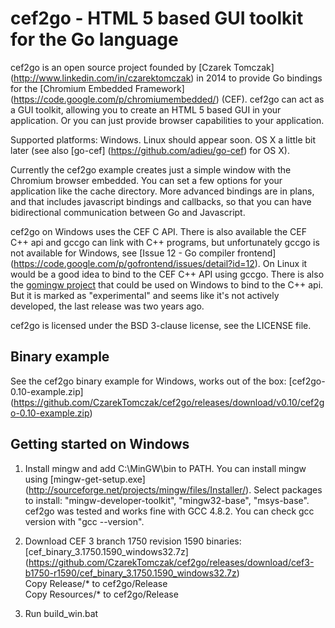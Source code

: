 cef2go - HTML 5 based GUI toolkit for the Go language
=====================================================

cef2go is an open source project founded by [Czarek Tomczak]
(http://www.linkedin.com/in/czarektomczak) in 2014
to provide Go bindings for the [Chromium Embedded Framework]
(https://code.google.com/p/chromiumembedded/) (CEF).
cef2go can act as a GUI toolkit, allowing you to create an HTML 5
based GUI in your application. Or you can just provide browser
capabilities to your application.

Supported platforms: Windows. Linux should appear soon.
OS X a little bit later (see also [go-cef]
(https://github.com/adieu/go-cef) for OS X).

Currently the cef2go example creates just a simple window with
the Chromium browser embedded. You can set a few options for
your application like the cache directory. More advanced bindings
are in plans, and that includes javascript bindings and callbacks, so
that you can have bidirectional communication between Go and
Javascript.

cef2go on Windows uses the CEF C API. There is also available the
CEF C++ api and gccgo can link with C++ programs, but unfortunately
gccgo is not available for Windows, see [Issue 12 - Go compiler frontend]
(https://code.google.com/p/gofrontend/issues/detail?id=12).
On Linux it would be a good idea to bind to the CEF C++ API using gccgo. 
There is also the [gomingw project](https://code.google.com/p/gomingw/) 
that could be used on Windows to bind to the C++ api. But it is
marked as "experimental" and seems like it's not actively developed,
the last release was two years ago.

cef2go is licensed under the BSD 3-clause license, see the LICENSE
file.


Binary example
--------------
See the cef2go binary example for Windows, works out of the box:
[cef2go-0.10-example.zip]
(https://github.com/CzarekTomczak/cef2go/releases/download/v0.10/cef2go-0.10-example.zip)  


Getting started on Windows
--------------------------
1. Install mingw and add C:\MinGW\bin to PATH. You can install mingw
   using [mingw-get-setup.exe]
   (http://sourceforge.net/projects/mingw/files/Installer/).
   Select packages to install: "mingw-developer-toolkit",
   "mingw32-base", "msys-base". cef2go was tested and works fine
   with GCC 4.8.2. You can check gcc version with "gcc --version".

2. Download CEF 3 branch 1750 revision 1590 binaries:
   [cef_binary_3.1750.1590_windows32.7z]
   (https://github.com/CzarekTomczak/cef2go/releases/download/cef3-b1750-r1590/cef_binary_3.1750.1590_windows32.7z)  
   Copy Release/* to cef2go/Release  
   Copy Resources/* to cef2go/Release  

3. Run build_win.bat

